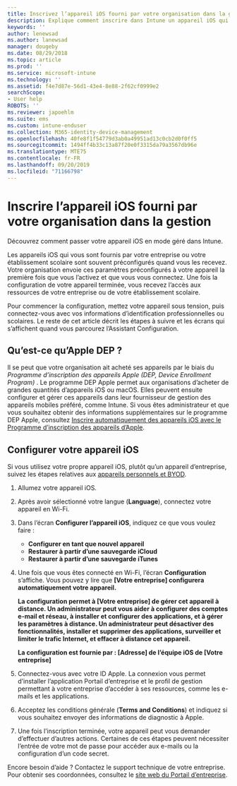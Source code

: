 ```yaml
---
title: Inscrivez l’appareil iOS fourni par votre organisation dans la gestion. | Microsoft Docs
description: Explique comment inscrire dans Intune un appareil iOS qui a été acheté et fourni par votre organisation.
keywords: ''
author: lenewsad
ms.author: lanewsad
manager: dougeby
ms.date: 08/29/2018
ms.topic: article
ms.prod: ''
ms.service: microsoft-intune
ms.technology: ''
ms.assetid: f4e7d87e-56d1-43e4-8e88-2f62cf0999e2
searchScope:
- User help
ROBOTS: ''
ms.reviewer: japoehlm
ms.suite: ems
ms.custom: intune-enduser
ms.collection: M365-identity-device-management
ms.openlocfilehash: 40fe8f1f54779d3ab0a49951ad13c0cb2d0f0ff5
ms.sourcegitcommit: 1494ff4b33c13a87f20e0f3315da79a3567db96e
ms.translationtype: MTE75
ms.contentlocale: fr-FR
ms.lasthandoff: 09/20/2019
ms.locfileid: "71166798"
---
```

# <a name="enroll-your-organization-provided-ios-device-in-management"></a>Inscrire l’appareil iOS fourni par votre organisation dans la gestion

Découvrez comment passer votre appareil iOS en mode géré dans Intune.  

Les appareils iOS qui vous sont fournis par votre entreprise ou votre établissement scolaire sont souvent préconfigurés quand vous les recevez. Votre organisation envoie ces paramètres préconfigurés à votre appareil la première fois que vous l’activez et que vous vous connectez. Une fois la configuration de votre appareil terminée, vous recevez l’accès aux ressources de votre entreprise ou de votre établissement scolaire.  

Pour commencer la configuration, mettez votre appareil sous tension, puis connectez-vous avec vos informations d’identification professionnelles ou scolaires. Le reste de cet article décrit les étapes à suivre et les écrans qui s’affichent quand vous parcourez l’Assistant Configuration. 

## <a name="what-is-apple-dep"></a>Qu’est-ce qu’Apple DEP ?

Il se peut que votre organisation ait acheté ses appareils par le biais du *Programme d’inscription des appareils Apple (DEP, Device Enrollment Program)* . Le programme DEP Apple permet aux organisations d’acheter de grandes quantités d’appareils iOS ou macOS. Elles peuvent ensuite configurer et gérer ces appareils dans leur fournisseur de gestion des appareils mobiles préféré, comme Intune. Si vous êtes administrateur et que vous souhaitez obtenir des informations supplémentaires sur le programme DEP Apple, consultez [Inscrire automatiquement des appareils iOS avec le Programme d’inscription des appareils d’Apple](https://docs.microsoft.com/intune/device-enrollment-program-enroll-ios.md).  

## <a name="set-up-your-ios-device"></a>Configurer votre appareil iOS

Si vous utilisez votre propre appareil iOS, plutôt qu’un appareil d’entreprise, suivez les étapes relatives aux [appareils personnels et BYOD](enroll-your-device-in-intune-ios.md).  

1. Allumez votre appareil iOS.
2. Après avoir sélectionné votre langue (**Language**), connectez votre appareil en Wi-Fi.
3. Dans l’écran **Configurer l’appareil iOS**, indiquez ce que vous voulez faire :
   - **Configurer en tant que nouvel appareil**
   - **Restaurer à partir d’une sauvegarde iCloud**
   - **Restaurer à partir d’une sauvegarde iTunes**

4. Une fois que vous êtes connecté en Wi-Fi, l’écran **Configuration** s’affiche. Vous pouvez y lire que **[Votre entreprise] configurera automatiquement votre appareil.**

   **La configuration permet à [Votre entreprise] de gérer cet appareil à distance. Un administrateur peut vous aider à configurer des comptes e-mail et réseau, à installer et configurer des applications, et à gérer les paramètres à distance. Un administrateur peut désactiver des fonctionnalités, installer et supprimer des applications, surveiller et limiter le trafic Internet, et effacer à distance cet appareil.**
 
   **La configuration est fournie par : [Adresse] de l’équipe iOS de [Votre entreprise]**

5. Connectez-vous avec votre ID Apple. La connexion vous permet d’installer l’application Portail d’entreprise et le profil de gestion permettant à votre entreprise d’accéder à ses ressources, comme les e-mails et les applications.
6. Acceptez les conditions générale (**Terms and Conditions**) et indiquez si vous souhaitez envoyer des informations de diagnostic à Apple.
7. Une fois l’inscription terminée, votre appareil peut vous demander d’effectuer d’autres actions. Certaines de ces étapes peuvent nécessiter l’entrée de votre mot de passe pour accéder aux e-mails ou la configuration d’un code secret.

Encore besoin d’aide ? Contactez le support technique de votre entreprise. Pour obtenir ses coordonnées, consultez le [site web du Portail d’entreprise](https://go.microsoft.com/fwlink/?linkid=2010980).
